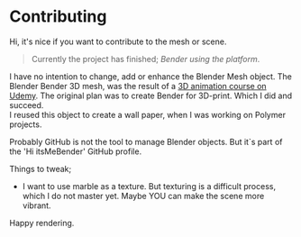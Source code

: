 # Contributing

Hi, it's nice if you want to contribute to the mesh or scene.

> Currently the project has finished; *Bender using the platform*.

I have no intention to change, add or enhance the Blender Mesh object. The Blender Bender 3D mesh, was the result of a [3D animation course on Udemy](https://www.udemy.com/blendertutorial/learn/v4/overview). 
The original plan was to create Bender for 3D-print. Which I did and succeed.  
I reused this object to create a wall paper, when I was working on Polymer projects.

Probably GitHub is not the tool to manage Blender objects. But it`s part of the 'Hi itsMeBender' GitHub profile.

Things to tweak;

* I want to use marble as a texture. But texturing is a difficult process, which I do not master yet. Maybe YOU can make the scene more vibrant.

Happy rendering.
